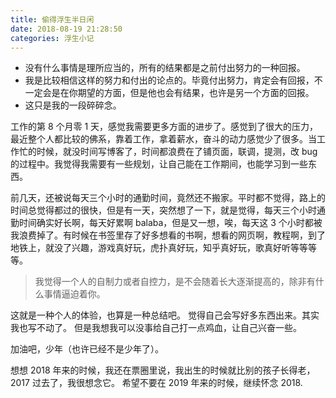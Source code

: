 ```yaml
---
title: 偷得浮生半日闲
date: 2018-08-19 21:28:50
categories: 浮生小记
---
```


- 没有什么事情是理所应当的，所有的结果都是之前付出努力的一种回报。
- 我是比较相信这样的努力和付出的论点的。毕竟付出努力，肯定会有回报，不一定会是在你期望的方面，但是他也会有结果，也许是另一个方面的回报。
- 这只是我的一段碎碎念。

工作的第 8 个月零 1 天，感觉我需要更多方面的进步了。感觉到了很大的压力，最近整个人都比较的佛系，靠着工作，拿着薪水，奋斗的动力感觉少了很多。当工作忙的时候，就没时间写博客了，时间都浪费在了铺页面，联调，提测，改 bug 的过程中。我觉得我需要有一些规划，让自己能在工作期间，也能学习到一些东西。

前几天，还被说每天三个小时的通勤时间，竟然还不搬家。平时都不觉得，路上的时间总觉得都过的很快，但是有一天，突然想了一下，就是觉得，每天三个小时通勤时间确实好长啊，每天好累啊 balaba，但是又一想，唉，每天这 3 个小时都被我浪费掉了。有时候在书签里存了好多想看的书啊，想看的网页啊，教程啊，到了地铁上，就没了兴趣，游戏真好玩，虎扑真好玩，知乎真好玩，歌真好听等等等等。

<blockquote> 我觉得一个人的自制力或者自控力，是不会随着长大逐渐提高的，除非有什么事情逼迫着你。</blockquote>
<div></div>

这就是一种个人的体验，也算是一种总结吧。
觉得自己会写好多东西出来。其实我也写不动了。
但是我想我可以没事给自己打一点鸡血，让自己兴奋一些。

加油吧，少年（也许已经不是少年了）。

想想 2018 年来的时候，我还在票圈里说，我出生的时候就比别的孩子长得老，2017 过去了，我很想念它。
希望不要在 2019 年来的时候，继续怀念 2018.
